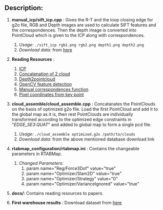 ## Description: ##

1. **manual_icp/sift_icp.cpp** : Gives the R-T and the loop closing edge for g2o file, RGB and Depth images are used to calculate SIFT features and the correspondences. Then the depth image is converted into PointCloud which is given to the ICP along with correspondences.  
	1. *Usage:* `./sift_icp rgb1.png rgb2.png depth1.png depth2.png`  
	2. *Download data:* from [here](https://drive.google.com/drive/folders/1AmbcwgK6rQJtM-TxdzpmFXIA18UK4Pl3?usp=sharing)

2. **Reading Resources** :
	1. [ICP](http://pointclouds.org/documentation/tutorials/iterative_closest_point.php)
	2. [Concatenation of 2 cloud](http://pointclouds.org/documentation/tutorials/pairwise_incremental_registration.php#pairwise-incremental-registration)
	3. [Depth2pointcloud](https://github.com/ZJULiXiaoyang/depth2pointCloud)
	4. [OpenCV feature detection](https://docs.opencv.org/4.0.0-beta/d5/d6f/tutorial_feature_flann_matcher.html)
	5. [Manual correspondences function](http://docs.pointclouds.org/trunk/classpcl_1_1registration_1_1_transformation_estimation_s_v_d.html#ac2e675e113bd1762962c36618456bee3)
	6. [Pixel coordinates from key point](https://stackoverflow.com/questions/30716610/how-to-get-pixel-coordinates-from-feature-matching-in-opencv-python)

3. **cloud_assemble/cloud_assemble.cpp** : Concatanates the PointClouds on the basis of optimized g2o file. Load the first PointCloud and add it to the global map as it is, then rest PointClouds are individually transformed according to the optimized edge constraints in "*EDGE_SE3:QUAT*" and added to global map to form a single pcd file.  
	1. *Usage:* `./cloud_assemble optimized.g2o /path/to/clouds`  
	2. *Download data:* from the above mentioned database download link  

4. **rtabmap_configuration/rtabmap.ini** : Contains the changeable parameters in RTABMap.  
	1. *Changed Parameters:*  
		1. 	param name="Reg/Force3Dof" value="true"  
		2.	param name="Optimizer/Slam2D" value="true"  
		3.	param name="Optimizer/Strategy" value="0"  
		4.	param name="Optimizer/VarianceIgnored" value="true"

5. **docs/**: Contains reading resources to papers. 

6. **First warehouse results** :  Download dataset from [here](https://drive.google.com/drive/folders/1YWgdmVcf3tgAMGxeTn8wCt3XLCrR_vzw?usp=sharing)